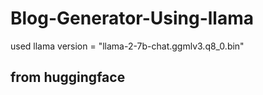 # Blog-Generator-Using-llama

used llama version = "llama-2-7b-chat.ggmlv3.q8_0.bin"
## from huggingface 
